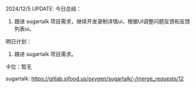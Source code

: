 2024/12/5 UPDATE:
今日总结：

1. 跟进 sugartalk 项目需求，继续开发录制详情ui，根据UI调整问题反馈和反馈列表ui。

明日计划：

1. 跟进 sugartalk 项目需求。

卡位：暂无

sugartalk: https://gitlab.sjfood.us/oxygen/sugartalk/-/merge_requests/12

